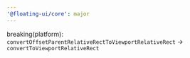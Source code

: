 ```yaml
---
'@floating-ui/core': major
---
```


breaking(platform): `convertOffsetParentRelativeRectToViewportRelativeRect` → `convertToViewportRelativeRect`
